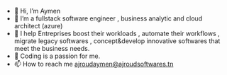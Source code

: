 - 👋 Hi, I’m Aymen
- 👀 I’m a fullstack software engineer , business analytic and cloud architect (azure)
- 🌱 I help Entreprises boost their workloads , automate their workflows , migrate legacy softwares , concept&develop innovative softwares that meet the business needs.
- 💞️ Coding is a passion for me.
- 📫 How to reach me ajroudaymen@ajroudsoftwares.tn

<!---
SharkInABottle/SharkInABottle is a ✨ special ✨ repository because its `README.md` (this file) appears on your GitHub profile.
You can click the Preview link to take a look at your changes.
--->
